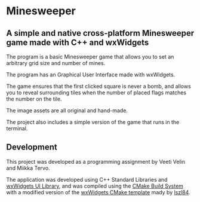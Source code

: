 # Minesweeper
## A simple and native cross-platform Minesweeper game made with C++ and wxWidgets

The program is a basic Minesweeper game that allows you to set an arbitrary grid size and number of mines.

The program has an Graphical User Interface made with wxWidgets.

The game ensures that the first clicked square is never a bomb, and allows you to reveal surrounding tiles when the number of placed flags matches the number on the tile.

The image assets are all original and hand-made.

The project also includes a simple version of the game that runs in the terminal.

## Development
This project was developed as a programming assignment by Veeti Velin and Miikka Tervo.

The application was developed using C++ Standard Libraries and [wxWidgets UI Library](https://wxwidgets.org/), and was compiled using the [CMake Build System](https://cmake.org/) with 
a modified version of the [wxWidgets CMake template](https://github.com/lszl84/wx_cmake_fetchcontent_template) mady by [lszl84](https://github.com/lszl84). 
